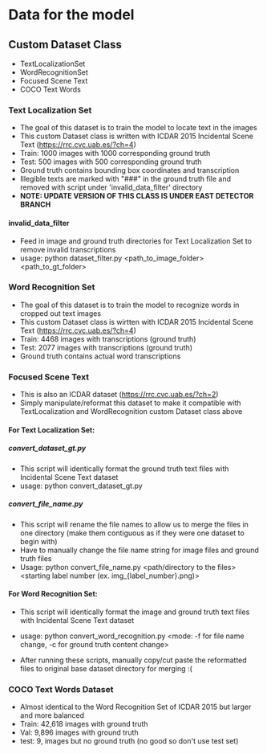 # Data for the model
## Custom Dataset Class
- TextLocalizationSet
- WordRecognitionSet
- Focused Scene Text
- COCO Text Words
### Text Localization Set
- The goal of this dataset is to train the model to locate text in the images
- This custom Dataset class is written with ICDAR 2015 Incidental Scene Text (https://rrc.cvc.uab.es/?ch=4)
- Train: 1000 images with 1000 corresponding ground truth
- Test: 500 images with 500 corresponding ground truth
- Ground truth contains bounding box coordinates and transcription
- Illegible texts are marked with "###" in the ground truth file and removed with script under 'invalid_data_filter' directory
- **__NOTE: UPDATE VERSION OF THIS CLASS IS UNDER EAST DETECTOR BRANCH__**
#### invalid_data_filter
- Feed in image and ground truth directories for Text Localization Set to remove invalid transcriptions
- usage: python dataset_filter.py <path_to_image_folder> <path_to_gt_folder>
### Word Recognition Set
- The goal of this dataset is to train the model to recognize words in cropped out text images
- This custom Dataset class is wirtten with ICDAR 2015 Incidental Scene Text (https://rrc.cvc.uab.es/?ch=4)
- Train: 4468 images with transcriptions (ground truth)
- Test: 2077 images with transcriptions (ground truth)
- Ground truth contains actual word transcriptions
### Focused Scene Text
- This is also an ICDAR dataset (https://rrc.cvc.uab.es/?ch=2)
- Simply manipulate/reformat this dataset to make it compatible with TextLocalization and WordRecognition custom Dataset class above
#### For Text Localization Set:
##### convert_dataset_gt.py
- This script will identically format the ground truth text files with Incidental Scene Text dataset 
- usage: python convert_dataset_gt.py <path to ground truth directory>
##### convert_file_name.py
- This script will rename the file names to allow us to merge the files in one directory (make them contiguous as if they were one dataset to begin with)
- Have to manually change the file name string for image files and ground truth files
- Usage: python convert_file_name.py <path/directory to the files> <starting label number (ex. img_{label_number}.png)>
#### For Word Recognition Set:
- This script will identically format the image and ground truth text files with Incidental Scene Text dataset
- usage: python convert_word_recognition.py <mode: -f for file name change, -c for ground truth content change> <directory name> <starting number label>

- After running these scripts, manually copy/cut paste the reformatted files to original base dataset directory for merging :(
### COCO Text Words Dataset
- Almost identical to the Word Recognition Set of ICDAR 2015 but larger and more balanced
- Train: 42,618 images with ground truth
- Val: 9,896 images with ground truth
- test: 9, images but no ground truth (no good so don't use test set)